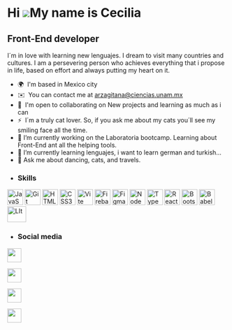 Hi ![](https://user-images.githubusercontent.com/18350557/176309783-0785949b-9127-417c-8b55-ab5a4333674e.gif)My name is Cecilia
===============================================================================================================================

Front-End developer
-------------------

I´m in love with learning new lenguajes. I dream to visit many countries and cultures. I am a persevering person who achieves everything that i propose in life, based on effort and always putting my heart on it.

*   🌍  I'm based in Mexico city
*   ✉️  You can contact me at [arzagitana@ciencias.unam.mx](mailto:arzagitana@ciencias.unam.mx)
*   🤝  I'm open to collaborating on New projects and learning as much as i can
*   ⚡  I´m a truly cat lover. So, if you ask me about my cats you´ll see my smiling face all the time. 
*   🔭 I’m currently working on the Laboratoria bootcamp. Learning about Front-End ant all the helping tools.
*   🌱 I’m currently learning lenguajes, i want to learn german and turkish...
*   💬 Ask me about dancing, cats, and travels.
*    ### Skills
<p align="left">
<a href="https://developer.mozilla.org/en-US/docs/Web/JavaScript" target="_blank" rel="noreferrer">
  <img src="https://raw.githubusercontent.com/danielcranney/readme-generator/main/public/icons/skills/javascript-colored.svg" width="36" height="36" alt="JavaScript" /></a>
<a href="https://git-scm.com/" target="_blank" rel="noreferrer">
  <img src="https://raw.githubusercontent.com/danielcranney/readme-generator/main/public/icons/skills/git-colored.svg" width="36" height="36" alt="Git" /></a>
<a href="https://developer.mozilla.org/en-US/docs/Glossary/HTML5" target="_blank" rel="noreferrer"><img src="https://raw.githubusercontent.com/danielcranney/readme-generator/main/public/icons/skills/html5-colored.svg" width="36" height="36" alt="HTML5" /></a>
<a href="https://www.w3.org/TR/CSS/#css" target="_blank" rel="noreferrer"><img src="https://raw.githubusercontent.com/danielcranney/readme-generator/main/public/icons/skills/css3-colored.svg" width="36" height="36" alt="CSS3" /></a>
<a href="https://vitejs.dev/" target="_blank" rel="noreferrer"><img src="https://raw.githubusercontent.com/danielcranney/readme-generator/main/public/icons/skills/vite-colored.svg" width="36" height="36" alt="Vite" /></a>
<a href="https://firebase.google.com/" target="_blank" rel="noreferrer"><img src="https://raw.githubusercontent.com/danielcranney/readme-generator/main/public/icons/skills/firebase-colored.svg" width="36" height="36" alt="Firebase" /></a>
<a href="https://www.figma.com/" target="_blank" rel="noreferrer"><img src="https://raw.githubusercontent.com/danielcranney/readme-generator/main/public/icons/skills/figma-colored.svg" width="36" height="36" alt="Figma" /></a>
<a href="https://nodejs.org/en/" target="_blank" rel="noreferrer"><img src="https://raw.githubusercontent.com/danielcranney/readme-generator/main/public/icons/skills/nodejs-colored.svg" width="36" height="36" alt="NodeJS" /></a>
<a href="https://www.typescriptlang.org/" target="_blank" rel="noreferrer"><img src="https://raw.githubusercontent.com/danielcranney/readme-generator/main/public/icons/skills/typescript-colored.svg" width="36" height="36" alt="TypeScript" /></a>
<a href="https://reactjs.org/" target="_blank" rel="noreferrer"><img src="https://raw.githubusercontent.com/danielcranney/readme-generator/main/public/icons/skills/react-colored.svg" width="36" height="36" alt="React" /></a>
<a href="https://getbootstrap.com/" target="_blank" rel="noreferrer"><img src="https://raw.githubusercontent.com/danielcranney/readme-generator/main/public/icons/skills/bootstrap-colored.svg" width="36" height="36" alt="Bootstrap" /></a>  
<a href="https://babeljs.io/" target="_blank" rel="noreferrer"><img src="https://raw.githubusercontent.com/danielcranney/readme-generator/main/public/icons/skills/babel-colored.svg" width="36" height="36" alt="Babel" /></a>
<a href="https://lit.dev/" target="_blank" rel="noreferrer"><img src="https://lit.dev/images/logo-whitebg-padded-1600x800.png" width="43" height="36" alt="LIt" /></a>
</p>

*    ### Social media
                  
                  
 <p align="left">
                          
<a href="https://portfolio-cluacegoma-7.vercel.app/" target="_blank" rel="noreferrer"><img src="https://media.licdn.com/dms/image/D4E2DAQH1l0Rg-aY19Q/profile-treasury-image-shrink_1920_1920/0/1702860934510?e=1703469600&v=beta&t=n7taEu6hkkq1PqP5TW95RAOAb3AmQXwqqFr8JkUB7Fo" width="32" height="32" /></a>
                          
<a href="https://www.github.com/Claucegoma" target="_blank" rel="noreferrer"><img src="https://raw.githubusercontent.com/danielcranney/readme-generator/main/public/icons/socials/github.svg" width="32" height="32" /></a>
                          
<a href="https://www.linkedin.com/in/ceciliagonzalezmariblanca777/" target="_blank" rel="noreferrer"><img src="https://raw.githubusercontent.com/danielcranney/readme-generator/main/public/icons/socials/linkedin.svg" width="32" height="32" /></a>

<a href="https://www.facebook.com/cecilia goma" target="_blank" rel="noreferrer"><img src="https://raw.githubusercontent.com/danielcranney/readme-generator/main/public/icons/socials/facebook.svg" width="32" height="32" /></a>
</p>






